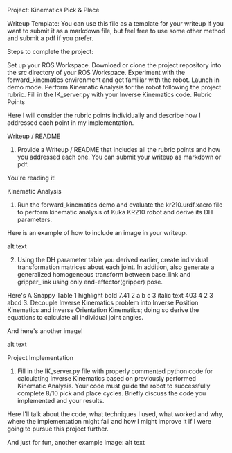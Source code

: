Project: Kinematics Pick & Place

Writeup Template: You can use this file as a template for your writeup if you want to submit it as a markdown file, but feel free to use some other method and submit a pdf if you prefer.

Steps to complete the project:

Set up your ROS Workspace.
Download or clone the project repository into the src directory of your ROS Workspace.
Experiment with the forward_kinematics environment and get familiar with the robot.
Launch in demo mode.
Perform Kinematic Analysis for the robot following the project rubric.
Fill in the IK_server.py with your Inverse Kinematics code.
Rubric Points

Here I will consider the rubric points individually and describe how I addressed each point in my implementation.

Writeup / README

1. Provide a Writeup / README that includes all the rubric points and how you addressed each one. You can submit your writeup as markdown or pdf.

You're reading it!

Kinematic Analysis

1. Run the forward_kinematics demo and evaluate the kr210.urdf.xacro file to perform kinematic analysis of Kuka KR210 robot and derive its DH parameters.

Here is an example of how to include an image in your writeup.

alt text

2. Using the DH parameter table you derived earlier, create individual transformation matrices about each joint. In addition, also generate a generalized homogeneous transform between base_link and gripper_link using only end-effector(gripper) pose.

Here's	A	Snappy	Table
1	highlight	bold	7.41
2	a	b	c
3	italic	text	403
4	2	3	abcd
3. Decouple Inverse Kinematics problem into Inverse Position Kinematics and inverse Orientation Kinematics; doing so derive the equations to calculate all individual joint angles.

And here's another image!

alt text

Project Implementation

1. Fill in the IK_server.py file with properly commented python code for calculating Inverse Kinematics based on previously performed Kinematic Analysis. Your code must guide the robot to successfully complete 8/10 pick and place cycles. Briefly discuss the code you implemented and your results.

Here I'll talk about the code, what techniques I used, what worked and why, where the implementation might fail and how I might improve it if I were going to pursue this project further.

And just for fun, another example image: alt text

